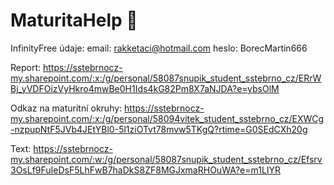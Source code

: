 # MaturitaHelp 🐀
InfinityFree údaje: email: rakketaci@hotmail.com heslo: BorecMartin666

Report: https://sstebrnocz-my.sharepoint.com/:x:/g/personal/58087snupik_student_sstebrno_cz/ERrWBj_yVDFOizVyHkro4mwBe0H1Ids4kG82Pm8X7aNJDA?e=ybsOlM

Odkaz na maturitní okruhy: https://sstebrnocz-my.sharepoint.com/:x:/g/personal/58094vitek_student_sstebrno_cz/EXWCg-nzpupNtF5JVb4JEtYBl0-5l1ziOTvt78mvw5TKgQ?rtime=G0SEdCXh20g

Text:
https://sstebrnocz-my.sharepoint.com/:w:/g/personal/58087snupik_student_sstebrno_cz/Efsrv3OsLf9FuIeDsF5LhFwB7haDkS8ZF8MGJxmaRHOuWA?e=m1LIYR
